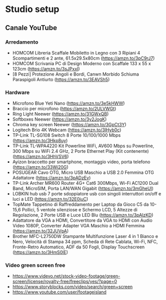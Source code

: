 # Studio setup


## Canale YouTube 

### Arredamento

* HOMCOM Libreria Scaffale Mobiletto in Legno con 3 Ripiani 4 Scompartimenti e 2 ante, 61.5x29.5x80cm (https://amzn.to/3pC9rJ7)
* HOMCOM Scrivania PC di Design Moderno con Scaffale 133 x 55 x 123cm (https://amzn.to/3sJPxxI)
* [8 Pezzi] Protezione Angoli e Bordi, Canwn Morbido Schiuma Paraspigoli Antiurto (https://amzn.to/3EAVSh5)


### Hardware

* Microfono Blue Yeti Nano (https://amzn.to/3e5kHWW)
* Braccio per microfono (https://amzn.to/2ULVWGt)
* Ring Light Neewer (https://amzn.to/31GWxQB)
* Softboxes Neewer (https://amzn.to/3y2JogK)
* Chroma key screen Neewer (https://amzn.to/3GpCt3Y)
* Logitech Brio 4K Webcam (https://amzn.to/3lHyb0c)
* TP-Link TL-SG108 Switch 8 Porte 10/100/1000 Mbps (https://amzn.to/3Hkp8uy)
* TP-Link TL-WPA4220 Kit Powerline WiFi, AV600 Mbps su Powerline, 300 Mbps su WiFi 2.4 GHz, 2 Porte Ethernet Play (Kit contenente) (https://amzn.to/3HhVSV6)
* Ayizon braccetto per smartphone, montaggio video, porta telefono (https://amzn.to/33Wi20G)
* POSUGEAR Cavo OTG, Micro USB Maschio a USB 2.0 Femmina OTG Adattatore (https://amzn.to/3pADzEv)
* TP-Link Archer MR600 Router 4G+ Cat6 300Mbps, Wi-Fi AC1200 Dual Band, MicroSIM, Porta LAN/WAN Gigabit (https://amzn.to/3mGheUl)
* LOBKIN hub usb 7 porte sdoppiatore usb con singoli interruttori on/off e luci a LED (https://amzn.to/32E0juC)
* TopMate Tappetino di Raffreddamento per Laptop da Gioco C5 da 10-15,6 Pollici, 5 ventole silenziose e Schermo LCD, 5 Altezze di Regolazione, 2 Porte USB e Luce LED Blu (https://amzn.to/3pAlzKD)
* Adattatore da VGA a HDMI, Convertitore da VGA to HDMI con Audio Video 1080P, Converter Adapter VGA Maschio a HDMI Femmina (https://amzn.to/32JUVpA)
* Brother MFC-L2750DW Stampante Multifunzione Laser 4 in 1 Bianco e Nero, Velocità di Stampa 34 ppm, Scheda di Rete Cablata, Wi-Fi, NFC, Fronte-Retro Automatico, ADF da 50 Fogli, Display Touchscreen (https://amzn.to/3HmS0lE)


### Video green screen free

* https://www.videvo.net/stock-video-footage/green-screen/license/royalty-free/freeclips/yes/?page=0
* https://www.storyblocks.com/video/search/green+screen
* https://www.youtube.com/user/footageisland

